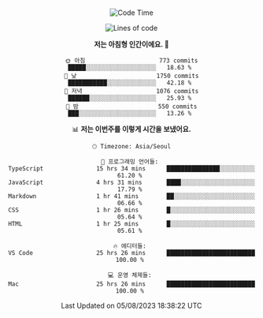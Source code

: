 <div align="center">

<br />

 <!--START_SECTION:waka-->
![Code Time](http://img.shields.io/badge/Code%20Time-1%2C139%20hrs%2056%20mins-blue)

![Lines of code](https://img.shields.io/badge/%EC%A0%80%EB%8A%94%20%EC%97%AC%ED%83%9C%EA%B9%8C%EC%A7%80%20-3.4%20million%20%EC%A4%84%EC%9D%98%20%EC%BD%94%EB%93%9C%EB%A5%BC%20%EC%9E%91%EC%84%B1%ED%96%88%EC%96%B4%EC%9A%94.-blue)

**저는 아침형 인간이에요. 🐤** 

```text
🌞 아침                     773 commits         █████░░░░░░░░░░░░░░░░░░░░   18.63 % 
🌆 낮　                     1750 commits        ███████████░░░░░░░░░░░░░░   42.18 % 
🌃 저녁                     1076 commits        ██████░░░░░░░░░░░░░░░░░░░   25.93 % 
🌙 밤　                     550 commits         ███░░░░░░░░░░░░░░░░░░░░░░   13.26 % 
```


📊 **저는 이번주를 이렇게 시간을 보냈어요.** 

```text
🕑︎ Timezone: Asia/Seoul

💬 프로그래밍 언어들: 
TypeScript               15 hrs 34 mins      ███████████████░░░░░░░░░░   61.20 % 
JavaScript               4 hrs 31 mins       ████░░░░░░░░░░░░░░░░░░░░░   17.79 % 
Markdown                 1 hr 41 mins        ██░░░░░░░░░░░░░░░░░░░░░░░   06.66 % 
CSS                      1 hr 26 mins        █░░░░░░░░░░░░░░░░░░░░░░░░   05.64 % 
HTML                     1 hr 25 mins        █░░░░░░░░░░░░░░░░░░░░░░░░   05.61 % 

🔥 에디터들: 
VS Code                  25 hrs 26 mins      █████████████████████████   100.00 % 

💻 운영 체제들: 
Mac                      25 hrs 26 mins      █████████████████████████   100.00 % 
```


 Last Updated on 05/08/2023 18:38:22 UTC
<!--END_SECTION:waka-->

</div>
